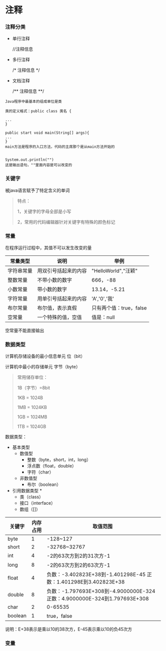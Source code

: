 

# 注释

### **注释分类**

* 单行注释

  //注释信息

* 多行注释

  /* 注释信息 */

* 文档注释

  /** 注释信息 **/

  

```shell
Java程序中最基本的组成单位是类

类的定义格式：public class 类名 {

...
}

public start void main(String[] args){
...
}
main方法是程序的入口方法，代码的主席那个是从main方法开始的


System.out.println("")
这是输出语句，""里面内容是可以改变的
```



### **关键字**

被java语言赋予了特定含义的单词

> 特点：
>
> 1，关键字的字母全部是小写
>
> 2，常用的代码编辑器针对关键字有特殊的颜色标记



### **常量**

在程序运行过程中，其值不可以发生改变的量

| 常量类型   | 说明                 | 举例                    |
| ---------- | -------------------- | ----------------------- |
| 字符串常量 | 用双引号括起来的内容 | "HelloWorld","汪颖"     |
| 整数常量   | 不带小数的数字       | 666，-88                |
| 小数常量   | 带小数的数字         | 13.14，-5.21            |
| 字符常量   | 用单引号括起来的内容 | 'A','0','我'            |
| 布尔常量   | 布尔值，表示真假     | 只有两个值：true，false |
| 空常量     | 一个特殊的值，空值   | 值是：null              |

 空常量不能直接输出



### **数据类型**

计算机存储设备的最小信息单元 位（bit）

计算机中最小的存储单元 字节（byte）

> 常用储存单位：
>
> 1B（字节）=8bit
>
> 1KB = 1024B
>
> 1MB = 1024KB
>
> 1GB = 1024MB
>
> 1TB = 1024GB



数据类型：

* 基本类型
  * 数值型
    * 整数（byte，short，int，long）
    * 浮点数（float，double）
    * 字符（char）
  * 非数值型
    * 布尔（boolean）
* 引用数据类型
  * 
    * 类（class）
    * 接口（interface）
    * 数组（[]）



| 关键字  | 内存占用 | 取值范围                                                     |
| ------- | -------- | ------------------------------------------------------------ |
| byte    | 1        | -128~127                                                     |
| short   | 2        | -32768~32767                                                 |
| int     | 4        | -2的63次方到2的31次方-1                                      |
| long    | 8        | -2的63次方到2的63次方-1                                      |
| float   | 4        | 负数：-3.402823E+38到-1.401298E-45  正数：1.401298E到3.402823E+38 |
| double  | 8        | 负数：-1.797693E+308到-4.9000000E-324                             正数：4.9000000E-324到1.797693E+308 |
| char    | 2        | 0-65535                                                      |
| boolean | 1        | true，false                                                  |

说明：E+38表示是乘以10的38次方，E-45表示乘以10的负45次方



### **变量**

